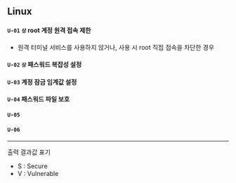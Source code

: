 ## Linux

#### `U-01`  `상`  root 계정 원격 접속 제한
- 원격 터미널 서비스를 사용하지 않거나, 사용 시 root 직접 접속을 차단한 경우

#### `U-02`  `상`  패스워드 복잡성 설정

#### `U-03`  계정 잠금 임계값 설정

#### `U-04` 패스워드 파일 보호 

#### `U-05` 

#### `U-06` 

<hr/>

출력 결과값 표기 
- S : Secure
- V : Vulnerable
